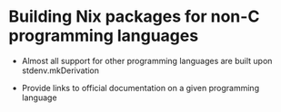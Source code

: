 # Building Nix packages for non-C programming languages

- Almost all support for other programming languages are built
upon stdenv.mkDerivation

- Provide links to official documentation on a given programming language
